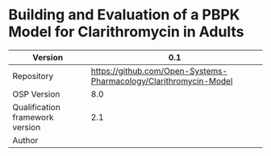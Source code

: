 # Building and Evaluation of a PBPK Model for Clarithromycin in Adults



| Version                         | 0.1                                                          |
| ------------------------------- | ------------------------------------------------------------ |
| Repository                      | https://github.com/Open-Systems-Pharmacology/Clarithromycin-Model |
| OSP Version                     | 8.0                                                          |
| Qualification framework version | 2.1                                                          |
| Author                          |                                                              |

